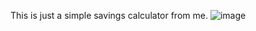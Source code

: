 This is just a simple savings calculator from me.
![image](https://github.com/user-attachments/assets/5d97f2b6-b214-4d7c-af58-ead31de5f7da)


